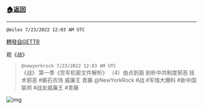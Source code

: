 ###  [:house:返回](README.md)
---


`@miles 7/23/2022 12:03 AM UTC`

[轉發自GETTR](https://gettr.com/post/p1jdi3i3a35)

观《战》

> `@newyorkrock 7/23/2022 12:03 AM UTC`<br/>《战》
第一季《空军机密文件解析》
（4）由点到面 剖析中共制度邪恶 技术邪恶
#磐石农场
威廉王 青藤 
@NewYorkRock 
#战
#军情大爆料
#新中国联邦
#战友威廉王
#青藤

![img](https://media.gettr.com/group25/origin/2022/07/19/23/84f11ae2-a60a-881a-995a-5632c7effb66/6383d6c383a688bc0ce747d8282e44b3.jpeg)
